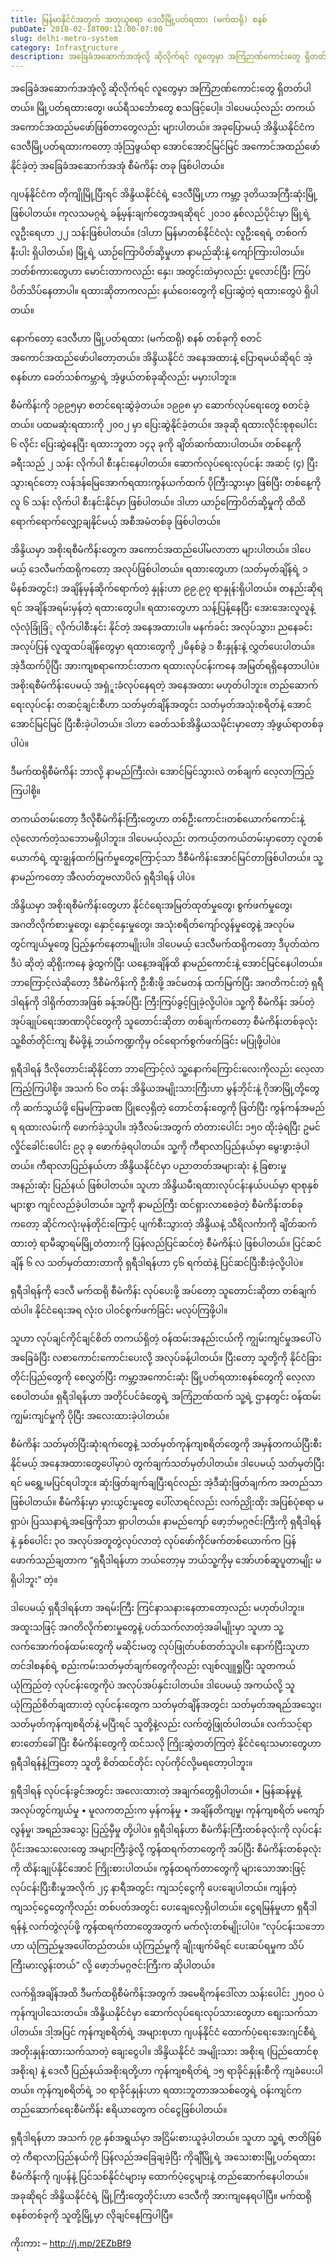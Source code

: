 ```yaml
---
title: မြန်မာနိုင်ငံအတွက် အတုယူစရာ ဒေလီမြို့ပတ်ရထား (မက်ထရို) စနစ်
pubDate: 2018-02-18T00:12:00-07:00
slug: delhi-metro-system
category: Infrastructure
description: အခြေခံအဆောက်အအုံလို့ ဆိုလိုက်ရင် လူတွေမှာ အကြံဉာဏ်ကောင်းတွေ ရှိတတ်ပါတယ်။ မြို့ပတ်ရထားတွေ၊ ဖယ်ရီသင်္ဘောတွေ စသဖြင့်ပေါ့။ ဒါပေမယ့်လည်း တကယ် အကောင်အထည်မဖော်ဖြစ်တာတွေလည်း များပါတယ်။
---
```


အခြေခံအဆောက်အအုံလို့ ဆိုလိုက်ရင် လူတွေမှာ အကြံဉာဏ်ကောင်းတွေ ရှိတတ်ပါတယ်။ မြို့ပတ်ရထားတွေ၊ ဖယ်ရီသင်္ဘောတွေ စသဖြင့်ပေါ့။ ဒါပေမယ့်လည်း တကယ် အကောင်အထည်မဖော်ဖြစ်တာတွေလည်း များပါတယ်။ အခုပြောမယ့် အိန္ဒိယနိုင်ငံက ဒေလီမြို့ပတ်ရထားကတော့ အံ့သြဖွယ်ရာ အောင်အောင်မြင်မြင် အကောင်အထည်ဖော်နိုင်ခဲ့တဲ့ အခြေခံအဆောက်အအုံ စီမံကိန်း တခု ဖြစ်ပါတယ်။

ဂျပန်နိုင်ငံက တိုကျိုမြို့ပြီးရင် အိန္ဒိယနိုင်ငံရဲ့ ဒေလီမြို့ဟာ ကမ္ဘာ့ ဒုတိယအကြီးဆုံးမြို့ ဖြစ်ပါတယ်။ ကုလသမဂ္ဂရဲ့ ခန့်မှန်းချက်တွေအရဆိုရင် ၂၀၁၀ နှစ်လည်ပိုင်းမှာ မြို့ရဲ့ လူဦးရေဟာ ၂၂ သန်းဖြစ်ပါတယ်။ (ဒါဟာ မြန်မာတစ်နိုင်ငံလုံး လူဦးရေရဲ့ တစ်ဝက်နီးပါး ရှိပါတယ်။) မြို့ရဲ့ ယာဉ်ကြောပိတ်ဆို့မှုဟာ နာမည်ဆိုးနဲ့ ကျော်ကြားပါတယ်။ ဘတ်စ်ကားတွေဟာ မောင်းတာကလည်း နှေး၊ အတွင်းထဲမှာလည်း ပူလောင်ပြီး ကြပ်ပိတ်သိပ်နေတာပါ။ ရထားဆိုတာကလည်း နယ်ဝေးတွေကို ပြေးဆွဲတဲ့ ရထားတွေပဲ ရှိပါတယ်။

နောက်တော့ ဒေလီဟာ မြို့ပတ်ရထား (မက်ထရို) စနစ် တစ်ခုကို စတင် အကောင်အထည်ဖော်ပါတော့တယ်။ အိန္ဒိယနိုင်ငံ အနေအထားနဲ့ ပြောရမယ်ဆိုရင် အဲ့စနစ်ဟာ ခေတ်သစ်ကမ္ဘာရဲ့ အံ့ဖွယ်တစ်ခုဆိုလည်း မမှားပါဘူး။

စီမံကိန်းကို ၁၉၉၅မှာ စတင်ရေးဆွဲခဲ့တယ်။ ၁၉၉၈ မှာ ဆောက်လုပ်ရေးတွေ စတင်ခဲ့တယ်။ ပထမဆုံးရထားကို ၂၀၀၂ မှာ ပြေးဆွဲနိုင်ခဲ့တယ်။ အခုဆို ရထားလိုင်းစုစုပေါင်း ၆ လိုင်း ပြေးဆွဲနေပြီး ရထားဘူတာ ၁၄၃ ခုကို ချိတ်ဆက်ထားပါတယ်။ တစ်နေ့ကို ခရီးသည် ၂ သန်း လိုက်ပါ စီးနင်းနေပါတယ်။ ဆောက်လုပ်ရေးလုပ်ငန်း အဆင့် (၄) ပြီးသွားရင်တော့ လန်ဒန်မြေအောက်ရထားကွန်ယက်ထက် ပိုကြီးသွားမှာ ဖြစ်ပြီး တစ်နေ့ကို လူ ၆ သန်း လိုက်ပါ စီးနင်းနိုင်မှာ ဖြစ်ပါတယ်။ ဒါဟာ ယာဉ်ကြောပိတ်ဆို့မှုကို ထိထိရောက်ရောက်လျှော့ချနိုင်မယ့် အစီအမံတစ်ခု ဖြစ်ပါတယ်။

အိန္ဒိယမှာ အစိုးရစီမံကိန်းတွေက အကောင်အထည်ပေါ်မလာတာ များပါတယ်။ ဒါပေမယ့် ဒေလီမက်ထရိုကတော့ အလုပ်ဖြစ်ပါတယ်။ ရထားတွေဟာ (သတ်မှတ်ချိန်ရဲ့ ၁ မိနစ်အတွင်း) အချိန်မှန်ဆိုက်ရောက်တဲ့ နှုန်းဟာ ၉၉.၉၇ ရာနှုန်းရှိပါတယ်။ တနည်းဆိုရရင် အချိန်အရမ်းမှန်တဲ့ ရထားတွေပါ။ ရထားတွေဟာ သန့်ပြန့်နေပြီး အေးအေးလူလူနဲ့ လုံလုံခြုံခြံု လိုက်ပါစီးနင်း နိုင်တဲ့ အနေအထားပါ။ မနက်ခင်း အလုပ်သွား၊ ညနေခင်း အလုပ်ပြန် လူထူထပ်ချိန်တွေမှာ ရထားတွေကို ၂မိနစ်ခွဲ ၁ စီးနှုန်းနဲ့ လွှတ်ပေးပါတယ်။ အဲ့ဒီထက်ပိုပြီး အားကျစရာကောင်းတာက ရထားလုပ်ငန်းကနေ အမြတ်ရရှိနေတာပါပဲ။ အစိုးရစီမံကိန်းပေမယ့် အရှံူးခံလုပ်နေရတဲ့ အနေအထား မဟုတ်ပါဘူး။ တည်ဆောက်ရေးလုပ်ငန်း တဆင့်ချင်းစီဟာ သတ်မှတ်ချိန်အတွင်း သတ်မှတ်အသုံးစရိတ်နဲ့ အောင်အောင်မြင်မြင် ပြီးစီးခဲ့ပါတယ်။ ဒါဟာ ခေတ်သစ်အိန္ဒိယသမိုင်းမှာတော့ အံ့ဖွယ်ရာတစ်ခုပါပဲ။

ဒီမက်ထရိုစီမံကိန်း ဘာလို့ နာမည်ကြီးလဲ၊ အောင်မြင်သွားလဲ တစ်ချက် လေ့လာကြည့်ကြပါစို့။

တကယ်တမ်းတော့ ဒီလိုစီမံကိန်းကြီးတွေဟာ တစ်ဦးကောင်း၊တစ်ယောက်ကောင်းနဲ့ လုံလောက်တဲ့သဘောမရှိပါဘူး။ ဒါပေမယ့်လည်း တကယ့်တကယ်တမ်းမှာတော့ လူတစ်ယောက်ရဲ့ ထူးချွန်ထက်မြက်မှုတွေကြောင့်သာ ဒီစီမံကိန်းအောင်မြင်တာဖြစ်ပါတယ်။
သူ့နာမည်ကတော့ အီလတ်တူဗလာပိလ် ရှရီဒါရန် ပါပဲ။

အိန္ဒိယမှာ အစိုးရစီမံကိန်းတွေဟာ နိုင်ငံရေးအမြတ်ထုတ်မှုတွေ၊ စွက်ဖက်မှုတွေ၊ အဂတိလိုက်စားမှုတွေ၊ နှောင့်နှေးမှုတွေ၊ အသုံးစရိတ်ကျော်လွန်မှုတွေနဲ့ အလုပ်မတွင်ကျယ်မှုတွေ ပြည့်နှက်နေတာမျိုးပါ။ ဒါပေမယ့် ဒေလီမက်ထရိုကတော့ ဒီပုတ်ထဲက ဒီပဲ ဆိုတဲ့ ဆိုရိုးကနေ ခွဲထွက်ပြီး ယနေ့အချိန်ထိ နာမည်ကောင်းနဲ့ အောင်မြင်နေပါတယ်။ ဘာကြောင့်လဲဆိုတော့ ဒီစီမံကိန်းကို ဦးစီးဖို့ အင်မတန် ထက်မြက်ပြီး အဂတိကင်းတဲ့ ရှရီဒါရန်ကို ဒါရိုက်တာအဖြစ် ခန့်အပ်ပြီး ကြီးကြပ်ခွင့်ပြုခဲ့လို့ပါပဲ။ သူ့ကို စီမံကိန်း အပ်တဲ့ အုပ်ချုပ်ရေးအာဏာပိုင်တွေကို သူတောင်းဆိုတာ တစ်ချက်ကတော့ စီမံကိန်းတစ်ခုလုံး သူ့စိတ်တိုင်းကျ စီမံဖို့နဲ့ ဘယ်ကဏ္ဍကိုမှ ဝင်ရောက်စွက်ဖက်ခြင်း မပြုဖို့ပါပဲ။

ရှရီဒါရန် ဒီလိုတောင်းဆိုနိုင်တာ ဘာကြောင့်လဲ သူ့နောက်ကြောင်းလေးကိုလည်း လေ့လာကြည့်ကြပါစို့။ အသက် ၆၀ တန်း အိန္ဒိယအမျိုးသားကြီးဟာ မွန်ဘိုင်းနဲ့ ဂိုအာမြို့တို့တွေကို ဆက်သွယ်ဖို့ မြေမကြာခဏ ပြိုလေ့ရှိတဲ့ တောင်တန်းတွေကို ဖြတ်ပြီး ကွန်ကန်အမည်ရ ရထားလမ်းကို ဖောက်ခဲ့သူပါ။ အဲ့ဒီလမ်းအတွက် တံတားပေါင်း ၁၅၀ ထိုးခဲ့ရပြီး ဥမင်လှိုင်ခေါင်းပေါင်း ၉၃ ခု ဖောက်ခဲ့ရပါတယ်။ သူ့ကို ကီရာလာပြည်နယ်မှာ မွေးဖွားခဲ့ပါတယ်။ ကီရာလာပြည်နယ်ဟာ အိန္ဒိယနိုင်ငံမှာ ပညာတတ်အများဆုံး နဲ့ ခြစားမှုအနည်းဆုံး ပြည်နယ် ဖြစ်ပါတယ်။ သူဟာ အိန္ဒိယမီးရထားလုပ်ငန်းနယ်ပယ်မှာ ရာစုနှစ်များစွာ ကျင်လည်ခဲ့ပါတယ်။ သူ့ကို နာမည်ကြီး ထင်ရှားလာစေခဲ့တဲ့ စီမံကိန်းတစ်ခုကတော့ ဆိုင်ကလုံးမုန်တိုင်းကြောင့် ပျက်စီးသွားတဲ့ အိန္ဒိယနဲ့ သီရိလင်္ကာကို ချိတ်ဆက်ထားတဲ့ ရာမီဆွာရမ်မြို့တံတားကို ပြန်လည်ပြင်ဆင်တဲ့ စီမံကိန်းပဲ ဖြစ်ပါတယ်။ ပြင်ဆင်ချိန် ၆ လ သတ်မှတ်ထားတာကို ရှရီဒါရန်ဟာ ၄၆ ရက်ထဲနဲ့ ပြင်ဆင်ပြီးစီးခဲ့လို့ပါပဲ။

ရှရီဒါရန်ကို ဒေလီ မက်ထရို စီမံကိန်း လုပ်ပေးဖို့ အပ်တော့ သူတောင်းဆိုတာ တစ်ချက်ထဲပါ။ နိုင်ငံရေးအရ လုံးဝ ပါဝင်စွက်ဖက်ခြင်း မလုပ်ကြဖို့ပါ။

သူဟာ လုပ်ချင်ကိုင်ချင်စိတ် တကယ်ရှိတဲ့ ဝန်ထမ်းအနည်းငယ်ကို ကျွမ်းကျင်မှုအပေါ်ပဲ အခြေခံပြီး လစာကောင်းကောင်းပေးလို့ အလုပ်ခန့်ပါတယ်။ ပြီးတော့ သူတို့ကို နိုင်ငံခြားတိုင်းပြည်တွေကို စေလွှတ်ပြီး ကမ္ဘာ့အကောင်းဆုံး မြို့ပတ်ရထားစနစ်တွေကို လေ့လာစေပါတယ်။ ရှရီဒါရန်ဟာ အတိုင်ပင်ခံတွေရဲ့ အကြံဉာဏ်ထက် သူ့ရဲ့ ဌာနတွင်း ဝန်ထမ်းကျွမ်းကျင်မှုကို ပိုပြီး အလေးထားခဲ့ပါတယ်။

စီမံကိန်း သတ်မှတ်ပြီးဆုံးရက်တွေနဲ့ သတ်မှတ်ကုန်ကျစရိတ်တွေကို အမှန်တကယ်ပြီးစီးနိုင်မယ့် အနေအထားတွေပေါ်မှာပဲ တွက်ချက်သတ်မှတ်ပါတယ်။ ဒါပေမယ့် သတ်မှတ်ပြီးရင် မရွှေ့၊မပြင်ရပါဘူး။ ဆုံးဖြတ်ချက်ချပြီးရင်လည်း အဲ့ဒီဆုံးဖြတ်ချက်က အတည်သာဖြစ်ပါတယ်။ စီမံကိန်းမှာ မှားယွင်းမှုတွေ ပေါ်လာရင်လည်း လက်ညှိုးထိုး အပြစ်ပုံစရာ မရှာပဲ၊ ပြဿနာရဲ့အဖြေကိုသာ ရှာပါတယ်။ နာမည်ကျော် ဖော့ဘ်မဂ္ဂဇင်းကြီးကို ရှရီဒါရန်နဲ့ နှစ်ပေါင်း ၃၀ အလုပ်အတူတွဲလုပ်လာတဲ့ လုပ်ဖော်ကိုင်ဖက်တစ်ယောက်က ပြန်ဖောက်သည်ချတာက “ရှရီဒါရန်ဟာ ဘယ်တော့မှ ဘယ်သူ့ကိုမှ အော်ဟစ်ဆူပူတာမျိုး မရှိပါဘူး” တဲ့။

ဒါပေမယ့် ရှရီဒါရန်ဟာ အရမ်းကြီး ကြင်နာသနားနေတာတော့လည်း မဟုတ်ပါဘူး။ အထူးသဖြင့် အဂတိလိုက်စားမှုတွေနဲ့ ပတ်သက်လာတဲ့အခါမျိုးမှာ သူဟာ သူ့လက်အောက်ဝန်ထမ်းတွေကို မဆိုင်းမတွ လုပ်ဖြုတ်ပစ်တတ်သူပါ။ နောက်ပြီးသူဟာ တင်ဒါစနစ်ရဲ့ စည်းကမ်းသတ်မှတ်ချက်တွေကိုလည်း လျစ်လျူရှုပြီး သူတကယ် ယုံကြည်တဲ့ လုပ်ငန်းတွေကိုပဲ အလုပ်အပ်နှင်းပါတယ်။ ဒါပေမယ့် အကယ်လို့ သူယုံကြည်စိတ်ချထားတဲ့ လုပ်ငန်းတွေက သတ်မှတ်ချိန်အတွင်း သတ်မှတ်အရည်အသွေး၊ သတ်မှတ်ကုန်ကျစရိတ်နဲ့ မပြီးရင် သူတို့နဲ့လည်း လက်တွဲဖြုတ်ပါတယ်။ လက်သင့်ရာ စားတော်ခေါ်ပြီး စီမံကိန်းတွေကို ထင်သလို ကြိုးဆွဲတတ်ကြတဲ့ နိုင်ငံရေးသမားတွေဟာ ရှရီဒါရန်နဲ့ကြတော့ သူတို့ စိတ်ထင်တိုင်း လုပ်ကိုင်လို့မရတော့ပါဘူး။

ရှရီဒါရန် လုပ်ငန်းခွင်အတွင်း အလေးထားတဲ့ အချက်တွေရှိပါတယ်။
• မြန်ဆန်မှုနဲ့ အလုပ်တွင်ကျယ်မှု
• မူလကတည်းက မှန်ကန်မှု
• အချိန်တိကျမှု၊ ကုန်ကျစရိတ် မကျော်လွန်မှု၊ အရည်အသွေး ပြည့်မှီမှု တို့ပါပဲ။
ရှရီဒါရန်ဟာ စီမံကိန်းကြီးတစ်ခုလုံးကို လုပ်ငန်းပိုင်းအသေးလေးတွေ အများကြီးခွဲလို့ ကွန်ထရက်တာတွေကို အပ်ပြီး စီမံကိန်းတစ်ခုလုံးကို ထိန်းချုပ်နိုင်အောင် ကြိုးစားပါတယ်။ ကွန်ထရက်တာတွေကို များသောအားဖြင့် လုပ်ငန်းပြီးစီးမှုအလိုက် ၂၄ နာရီအတွင်း ကျသင့်ငွေကို ပေးချေပါတယ်။ ကျန်တဲ့ ကျသင့်ငွေတွေကိုလည်း တစ်ပတ်အတွင်း ပေးချေလေ့ရှိပါတယ်။ ငွေရမြန်မှုဟာ ရှရီဒါရန်နဲ့ လက်တွဲလုပ်ဖို့ ကွန်ထရက်တာတွေအတွက် မက်လုံးတစ်မျိုးပါပဲ။ “လုပ်ငန်းသဘောဟာ ယုံကြည်မှုအပေါ်တည်တယ်။ ယုံကြည်မှုကို ချိုးဖျက်မိရင် ပေးဆပ်ရမှုက သိပ်ကြီးမားလွန်းတယ်” လို့ ဖော့ဘ်မဂ္ဂဇင်းကြီးက ဆိုပါတယ်။

လက်ရှိအချိန်အထိ ဒီမက်ထရိုစီမံကိန်းအတွက် အမေရိကန်ဒေါ်လာ သန်းပေါင်း ၂၅၀၀ ပဲ ကုန်ကျပါသေးတယ်။ အိန္ဒိယနိုင်ငံမှာ ဆောက်လုပ်ရေးလုပ်သားတွေဟာ စျေးသက်သာပါတယ်။ ဒါ့အပြင် ကုန်ကျစရိတ်ရဲ့ အများစုဟာ ဂျပန်နိုင်ငံ ထောက်ပံ့ရေးအေးဂျင်စီရဲ့ အတိုးနှုန်းထားသက်သာတဲ့ ချေးငွေပါ။ အိန္ဒိယနိုင်ငံ အမျိုးသား အစိုးရ (ပြည်ထောင်စု အစိုးရ) နဲ့ ဒေလီ ပြည်နယ်အစိုးရတို့ဟာ ကုန်ကျစရိတ်ရဲ့ ၁၅ ရာခိုင်နှုန်းစီကို ကျခံပေးပါတယ်။ ကုန်ကျစရိတ်ရဲ့ ၁၀ ရာခိုင်နှုန်းဟာ ရထားဘူတာအသစ်တွေရဲ့ ဝန်းကျင်က တည်ဆောက်ရေးစီမံကိန်း ဧရိယာတွေက ဝင်ငွေဖြစ်ပါတယ်။

ရှရီဒါရန်ဟာ အသက် ၇၉ နှစ်အရွယ်မှာ အငြိမ်းစားယူခဲ့ပါတယ်။ သူဟာ သူ့ရဲ့ ဇာတိဖြစ်တဲ့ ကီရာလာပြည်နယ်ကို ပြန်လည်အခြေချခဲ့ပြီး ကိုချီမြို့ရဲ့ အသေးစားမြို့ပတ်ရထားစီမံကိန်းကို ဂျပန်နဲ့ ပြင်သစ်နိုင်ငံများမှ ထောက်ပံ့ငွေများနဲ့ တည်ဆောက်နေပါတယ်။ အခုဆိုရင် အိန္ဒိယနိုင်ငံရဲ့ မြို့ကြီးတွေတိုင်းဟာ ဒေလီကို အားကျနေရပါပြီ။ မက်ထရိုစနစ်တစ်ခုကို သူတို့မြို့မှာ လိုချင်နေကြပါပြီ။

ကိုးကား – http://j.mp/2EZbBf9
